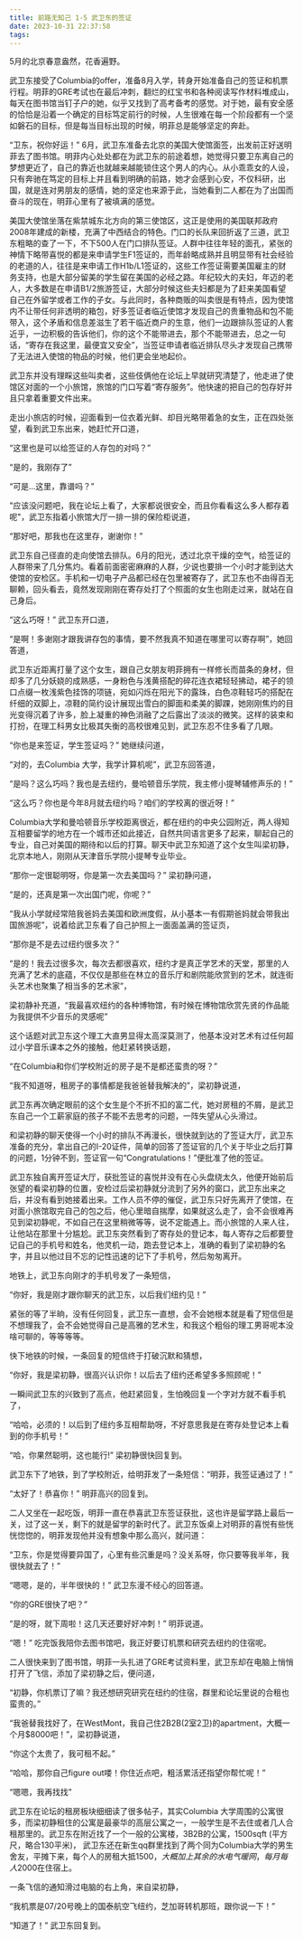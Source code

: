 ```yaml
---
title: 前路无知己 1-5 武卫东的签证
date: 2023-10-31 22:37:58
tags:
---
```


5月的北京春意盎然，花香遍野。

武卫东接受了Columbia的offer，准备8月入学，转身开始准备自己的签证和机票行程。明菲的GRE考试也在最后冲刺，翻烂的红宝书和各种阅读写作材料堆成山，每天在图书馆当钉子户的她，似乎又找到了高考备考的感觉。对于她，最有安全感的恰恰是沿着一个确定的目标笃定前行的时候，人生很难在每一个阶段都有一个坚如磐石的目标，但是每当目标出现的时候，明菲总是能够坚定的奔赴。

“卫东，祝你好运！” 6月，武卫东准备去北京的美国大使馆面签，出发前正好送明菲去了图书馆。明菲内心处处都在为武卫东的前途着想，她觉得只要卫东离自己的梦想更近了，自己的靠近也就越来越能锁住这个男人的内心。从小乖乖女的人设，只有奔驰在笃定的目标上并且看到明确的前路，她才会感到心安，不仅科研，出国，就是连对男朋友的感情，她的坚定也来源于此，当她看到二人都在为了出国而奋斗的现在，明菲心里有了被填满的感觉。

美国大使馆坐落在紫禁城东北方向的第三使馆区，这正是使用的美国联邦政府2008年建成的新楼，充满了中西结合的特色。门口的长队来回折返了三道，武卫东粗略的查了一下，不下500人在门口排队签证。人群中往往年轻的面孔，紧张的神情下略带喜悦的都是来申请学生F1签证的，而年龄略成熟并且明显带有社会经验的老道的人，往往是来申请工作H1b/L1签证的，这些工作签证需要美国雇主的财务支持，也是大部分留美的学生留在美国的必经之路。年纪较大的夫妇，年迈的老人，大多数是在申请B1/2旅游签证，大部分时候这些夫妇都是为了赶来美国看望自己在外留学或者工作的子女。与此同时，各种商贩的叫卖很是有特点，因为使馆内不让带任何非透明的箱包，好多签证者临近使馆才发现自己的贵重物品和包不能带入，这个矛盾和信息差滋生了若干临近商户的生意，他们一边跟排队签证的人套近乎，一边积极的告诉他们，你的这个不能带进去，那个不能带进去，总之一句话，“寄存在我这里，最便宜又安全”，当签证申请者临近排队尽头才发现自己携带了无法进入使馆的物品的时候，他们更会坐地起价。 

武卫东并没有理睬这些叫卖者，这些伎俩他在论坛上早就研究清楚了，他走进了使馆区对面的一个小旅馆，旅馆的门口写着“寄存服务”。他快速的把自己的包存好并且只拿着重要文件出来。

走出小旅店的时候，迎面看到一位衣着光鲜、却目光略带着急的女生，正在四处张望，看到武卫东出来，她赶忙开口道，

“这里也是可以给签证的人存包的对吗？”

“是的，我刚存了”

“可是...这里，靠谱吗？”

"应该没问题吧，我在论坛上看了，大家都说很安全，而且你看看这么多人都存着呢"，武卫东指着小旅馆大厅一排一排的保险柜说道，

“那好吧，那我也在这里存，谢谢你！”

武卫东自己径直的走向使馆去排队。6月的阳光，透过北京干燥的空气，给签证的人群带来了几分焦灼。看着前面密密麻麻的人群，少说也要排一个小时才能到达大使馆的安检区。手机和一切电子产品都已经在包里被寄存了，武卫东也不由得百无聊赖，回头看去，竟然发现刚刚在寄存处打了个照面的女生也刚走过来，就站在自己身后。

“这么巧呀！” 武卫东开口道，

“是啊！多谢刚才跟我讲存包的事情，要不然我真不知道在哪里可以寄存啊”，她回答道，

武卫东近距离打量了这个女生，跟自己女朋友明菲拥有一样修长而苗条的身材，但却多了几分妖娆的成熟感，一身粉色与浅黄搭配的碎花连衣裙轻轻拂动，裙子的领口点缀一枚浅紫色挂饰的项链，宛如闪烁在阳光下的露珠，白色凉鞋轻巧的搭配在纤细的双脚上，凉鞋的简约设计展现出雪白的脚面和柔美的脚踝，她刚刚焦灼的目光变得沉着了许多，脸上凝重的神色消融了之后露出了淡淡的微笑。这样的装束和打扮，在理工科男女比极其失衡的高校很难见到，武卫东忍不住多看了几眼。

“你也是来签证，学生签证吗？” 她继续问道，

“对的，去Columbia 大学，我学计算机呢”，武卫东回答道，

“是吗？这么巧吗？我也是去纽约，曼哈顿音乐学院，我主修小提琴辅修声乐的！”

“这么巧？你也是今年8月就去纽约吗？咱们的学校离的很近呀！”

Columbia大学和曼哈顿音乐学校距离很近，都在纽约的中央公园附近，两人得知互相要留学的地方在一个城市还如此接近，自然共同语言更多了起来，聊起自己的专业，自己对美国的期待和以后的打算。聊天中武卫东知道了这个女生叫梁初静，北京本地人，刚刚从天津音乐学院小提琴专业毕业。

“那你一定很聪明呀，你是第一次去美国吗？” 梁初静问道，

“是的，还真是第一次出国门呢，你呢？” 

“我从小学就经常陪我爸妈去美国和欧洲度假，从小基本一有假期爸妈就会带我出国旅游呢”，说着给武卫东看了自己护照上一面面盖满的签证页，

“那你是不是去过纽约很多次？”

“是的！我去过很多次，每次去都很喜欢，纽约才是真正学艺术的天堂，那里的人充满了艺术的底蕴，不仅仅是那些在林立的音乐厅和剧院能欣赏到的艺术，就连街头艺术也聚集了相当多的艺术家”， 

梁初静补充道，“我最喜欢纽约的各种博物馆，有时候在博物馆欣赏先贤的作品能为我提供不少音乐的灵感呢”

这个话题对武卫东这个理工大直男显得太高深莫测了，他基本没对艺术有过任何超过小学音乐课本之外的接触，他赶紧转换话题，

“在Columbia和你们学校附近的房子是不是都还蛮贵的呀？”

“我不知道呀，租房子的事情都是我爸爸替我解决的”，梁初静说道，

武卫东再次确定眼前的这个女生是个不折不扣的富二代，她对房租的不屑，是武卫东自己一个工薪家庭的孩子不能不去思考的问题，一阵失望从心头滑过。

和梁初静的聊天使得一个小时的排队不再漫长，很快就到达的了签证大厅，武卫东准备的充分，拿出自己的I-20证件，简单的回答了签证官的几个关于毕业之后打算的问题，1分钟不到，签证官一句“Congratulations！”便批准了他的签证。

武卫东独自离开签证大厅，获批签证的喜悦并没有在心头盘绕太久，他便开始前后张望的看梁初静的位置，安检过后梁初静就分流到了另外的窗口，武卫东出来之后，并没有看到她接着出来。工作人员不停的催促，武卫东只好先离开了使馆，在对面小旅馆取完自己的包之后，他心里暗自揣摩，如果就这么走了，会不会很难再见到梁初静呢，不如自己在这里稍微等等，说不定能遇上。而小旅馆的人来人往，让他站在那里十分尴尬。武卫东突然看到了寄存处的登记本，每人寄存之后都要登记自己的手机号和姓名，他灵机一动，跑去登记本上，准确的看到了梁初静的名字，并且以他过目不忘的记性迅速的记下了手机号，然后匆匆离开。

地铁上，武卫东向刚才的手机号发了一条短信，

“你好，我是刚才跟你聊天的武卫东，以后我们纽约见！”

紧张的等了半晌，没有任何回复，武卫东一直想，会不会她根本就是看了短信但是不想理我了，会不会她觉得自己是高雅的艺术生，和我这个粗俗的理工男哥呢本没啥可聊的，等等等等。

快下地铁的时候，一条回复的短信终于打破沉默和猜想，

“你好，我是梁初静，很高兴认识你！以后去了纽约还希望多多照顾呢！”

一瞬间武卫东的兴致到了高点，他赶紧回复，生怕晚回复一个字对方就不看手机了，

“哈哈，必须的！以后到了纽约多互相帮助呀，不好意思我是在寄存处登记本上看到的你手机号！”

“哈，你果然聪明，这也能行!” 梁初静很快回复到。

武卫东下了地铁，到了学校附近，给明菲发了一条短信：“明菲，我签证通过了！”

“太好了！恭喜你！” 明菲高兴的回复到。

二人又坐在一起吃饭，明菲一直在恭喜武卫东签证获批，这也许是留学路上最后一关，过了这一关，剩下的就是留学的新时代了。武卫东饭桌上对明菲的喜悦有些恍恍惚惚的，明菲发现他并没有想象中那么高兴，就问道：

“卫东，你是觉得要异国了，心里有些沉重是吗？没关系呀，你只要等我半年，我很快就去了！”

“嗯嗯，是的，半年很快的！” 武卫东漫不经心的回答道。

“你的GRE很快了吧？”

“是的呀，就下周啦！这几天还要好好冲刺！” 明菲说道。

“嗯！” 吃完饭我陪你去图书馆吧，我正好要订机票和研究去纽约的住宿呢。

二人很快来到了图书馆，明菲一头扎进了GRE考试资料里，武卫东却在电脑上悄悄打开了飞信，添加了梁初静之后，便问道，

“初静，你机票订了嘛？我还想研究研究在纽约的住宿，群里和论坛里说的合租也蛮贵的。”

“我爸替我找好了，在WestMont，我自己住2B2B(2室2卫)的apartment，大概一个月$8000吧！”，梁初静说道，

“你这个太贵了，我可租不起。”

“哈哈，那你自己figure out喽！你住近点吧，粗活累活还指望你帮忙呢！”

“嗯嗯，我再找找”

武卫东在论坛的租房板块细细读了很多帖子，其实Columbia 大学周围的公寓很多，而梁初静租住的公寓是最豪华的高层公寓之一，一般学生是不去住或者几人合租那里的。武卫东在附近找了一个一般的公寓楼，3B2B的公寓，1500sqft (平方尺，略合130平米)， 武卫东还在新生qq群里找到了两个同为Columbia大学的男生舍友，平摊下来，每个人的房租大抵$1500，大概加上其余的水电气暖网，每月每人$2000在住宿上。

一条飞信的通知滑过电脑的右上角，来自梁初静，

“我机票是07/20号晚上的国泰航空飞纽约，芝加哥转机那班，跟你说一下！”

“知道了！” 武卫东回复到。